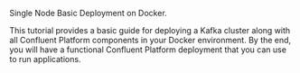 Single Node Basic Deployment on Docker.

This tutorial provides a basic guide for deploying a Kafka cluster along with all Confluent Platform components in your Docker environment. By the end, you will have a functional Confluent Platform deployment that you can use to run applications.
